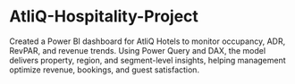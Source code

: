 # AtliQ-Hospitality-Project
Created a Power BI dashboard for AtliQ Hotels to monitor occupancy, ADR, RevPAR, and revenue trends. Using Power Query and DAX, the model delivers property, region, and segment-level insights, helping management optimize revenue, bookings, and guest satisfaction.
